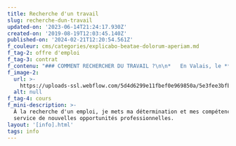 ```yaml
---
title: Recherche d'un travail
slug: recherche-dun-travail
updated-on: '2023-06-14T21:24:17.930Z'
created-on: '2019-08-19T12:03:45.140Z'
published-on: '2024-02-21T12:20:54.561Z'
f_couleur: cms/categories/explicabo-beatae-dolorum-aperiam.md
f_tag-2: offre d'emploi
f_tag-3: contrat
f_contenu: "### COMMENT RECHERCHER DU TRAVAIL ?\n\n*   En Valais, le **bouche-à-oreille** et les réseaux d'amis ou connaissances sont très importants pour trouver une place de travail.\n*   Dans certains domaines professionnels (hôtel, café, restaurant, etc.), il est préférable de faire des **visites d'entreprises** pour trouver des places de travail. On peut aussi faire une **offre spontanée** en contactant directement l'entreprise par téléphone ou par courrier (sans qu'il y ait une offre d'emploi).\n*   Dans les Offices régionaux de placement (ORP), vous trouverez des journaux et magazines. Les portails de recherche sur les ordinateurs installés dans les ORP sont très utiles. Les entreprises y annoncent les places de travail.\n*   Répondre aux offres d'emploi publiées dans les **journaux**. Le Nouvelliste publie tous les jours des annonces d'emploi et le mardi il y en a plus !!!!\n*   Répondre aux offres d'emploi sur **Internet** est un moyen rapide pour trouver une place de travail. Débutez vos recherches par ces deux sites : [**www.espace-emploi.ch**](http://www.espace-emploi.ch/jobsuche/Jobs/einfache_suche/) / [**www.portail-emploi.ch**](http://www.portail-emploi.ch/) / [**liste de sites Internet**](https://www.vs.ch/documents/127228/687491/Un+emploi+sur+Internet/53cd44f8-25d5-474c-96f9-4d19495a8ce1?t=1500470221496) / [**vslink**](http://www.vslink.ch/)\n*   Vous présenter auprès d'agences de travail temporaire aussi appelées **agences de placement**. Voir la liste [**ici**](http://www.hr-valais.ch/agence-de-placement)\n\n‍\n\n### COMMENT FAIRE UNE OFFRE D'EMPLOI ?\n\n**L'offre de candidature** est l'ensemble des documents envoyés au patron pour l'offre d'emploi ou pour une offre spontanée.  \n‍\n\n**_Quels sont les documents à préparer et à envoyer ?_**  \n  \n1) **Lettre de motivation** (pourquoi avoir choisi cette entreprise, quelles sont nos qualités, etc.). Elle explique pourquoi vous vous intéressez à ce poste et pour quelles raisons vous êtes le candidat qu'il faudrait engager. Cette lettre permet de montrer à l'employeur que vous êtes motivé et prêt à collaborer aux objectifs de l'entreprise. ATTENTION, n'écrivez pas une lettre que vous envoyez à toutes les entreprises. Il faut écrire une lettre qui réponde à l'offre.  \n  \n2) **Curriculum Vitae - CV** (expériences professionnelles, compétences, connaissances linguistiques, etc.). Il donne aux employeurs des informations sur votre personne, vos formations, vos expériences professionnelles, vos connaissances linguistiques et informatiques.  \n  \n3) **Certificats de travail et diplômes :** envoyez des copies des diplômes, certificats de travail, lettres de recommandation et attestations de cours de langues.  \n‍\n\nEnvoyez tous ces documents non pliés dans une enveloppe C4. Il faut bien écrire l'adresse de la personne/entreprise à qui vous écrivez, mais également votre adresse.\n\nVous trouverez plus d'informations sur le dossier de candidature en consultant la brochure [**\"Qu'est-ce qu'une bonne candidature\"**](https://www.dropbox.com/s/lr4qp4q4qhayu1u/qu%27est-ce%20qu%27une%20bonne%20candidature.pdf?dl=0) ou en lisant les [**conseils de l'espace emploi**](http://www.espace-emploi.ch/jobsuche/bewerbungstipps/).\n\n‍\n\n### L'ENTRETIEN D'EMBAUCHE\n\nSi votre offre de candidature a été retenue, vous vous trouverez dans la dernière étape de la recherche d'emploi : **l'entretien d'embauche** (rencontre avec le patron).  \n‍\n\n**_Quelles sont les étapes importantes ?_**  \n  \n1) La préparation (s'informer sur l'entreprise et le poste de travail, imaginer les questions éventuelles, etc.)  \n  \n2) L'entretien (attention à ce que l'on dit et à ce que l'on est - habillement, ponctualité, etc.). Choisissez des vêtements qui vont bien en fonction du poste. Evitez donc les habits de sport ou de loisirs !  \n  \n3) On peut ensuite être convoqué à un deuxième, voire un troisième entretien avant de recevoir la réponse de l'employeur.\n\n‍\n\n### LE CONTRAT DE TRAVAIL\n\nSi l'entretien s'est bien déroulé, vous êtes engagé et vous devez signer le contrat de travail.\n\nLe contrat de travail fixe les droits et les devoirs de l’employé. L’employé s’engage à remplir les tâches convenues et l’employeur est tenu de payer le salaire et les prestations sociales, à donner le nombre de jours de vacances fixés.\n\nLe contrat de travail comporte au moins le nom des deux parties (employé et employeur), la date du début du contrat, les tâches à accomplir et le salaire à payer. Ce qui n’est pas fixé dans le contrat entre les deux parties est généralement réglé par des lois ou des règlements, c’est à dire par le Code des Obligations suisses (CO) et par les conventions collectives de travail.\n\nPour plus d'information, vous pouvez consulter le site Internet du Secrétariat d'Etat à l'économie (SECO) : [**www.seco.admin.ch**](https://www.seco.admin.ch/seco/fr/home/Arbeit/Personenfreizugigkeit_Arbeitsbeziehungen/normalarbeitsvertraege.html)\n\n‍\n\n‍\n\n### POUR VOUS AIDER, LE SERVICE INTÉGRATION DE LA VILLE ET DE LA RÉGION PROPOSE:\n\n‍\n\n### 1) Les ateliers \"Info-Emploi\"\n\n#### **Atelier pratique sur 3 matinées**\n\n*   Comprendre le fonctionnement du monde du travail en Suisse\n*   Réaliser un CV et une lettre de motivation\n*   Se préparer à un entretien d'embauche\n*   Trouver des adresses utiles pour vos recherches\n*   Monter un dossier de candidature\n\n  \n**Dates :** tous les mois\n\n**Horaires :** 3 mercredis matins de 8h30 à 11h30\n\n**Prix :** une participation financière de CHF 5.- est demandée pour les supports de cours  \n**Adresse des cours :** Maison des cultures - Le Cairn, Avenue des Ecoles 6, 3960 Sierre  \n‍  \n_\\==> Pour consulter la brochure, cliquez ici_ : [**Info-Emploi**](https://www.dropbox.com/s/4p086lqubq5rldw/Flyer%20Info-Emploi_2019_web.cleaned.pdf?dl=0)  \n‍\n\n‍\n\n#### ‍**Entretien individuel**\n\n\\- Contactez la déléguée à l'intégration au 027 452 02 34/37\n\n\\-\_ Prise de rendez-vous avec un professionnel de la recherche d'emploi\n\n\\-\_ Participation financière de CHF 10.–\n\n‍\n\n‍**Informations et renseignements :**\n\n**Pour la Ville**\n\nSandrine Rudaz, déléguée à l'intégration pour la Ville de Sierre  \n‍**Téléphone** **:** 027 452 02 34  \n**E-mail :** [**sandrine.rudaz@sierre.ch  \n‍**](mailto:sandrine.rudaz@sierre.ch)\n\n**Pour la région**\n\nMuriel Perruchoud, déléguée régionale à l'intégration  \n‍**Téléphone** **:** 027 452 02 37  \n**E-mail :** [](mailto:sandrine.rudaz@sierre.ch)[**muriel.perruchoud@sierre.ch**](mailto:muriel.perruchoud@sierre.ch)\n\n‍\n\n‍\n\n‍\n\n### **2)\_Café emploi pour femmes**\n\nDans un cadre original favorisant l’échange de vécus, ces rencontres pour l'emploi ont pour objectif de donner des outils aux femmes pour renforcer le développement de leur carrière. Intitulées \"Café Emploi\", elles se déroulent dans un bistrot, autour d’un café.  \nLe but est de discuter des opportunités professionnelles mais aussi :\n\n*   de promouvoir les échanges d’idées et de bonnes pratiques dans un espace bienveillant\n*   de donner aux participantes des outils pour relancer ou développer leur carrière\n*   de faire sortir de l’isolement les femmes, souvent accaparées par l’organisation familiale et la garde des enfants.\n\nLes « Café Emploi » sont animés par une coach de la Fondation Le Pacte et se déroulent **une fois par mois en matinée de 9h00 à 10h45 au Café Le Marais**, Rue Notre Dame des Marais 5, à Sierre.\n\nIls sont proposés en collaboration avec le Service intégration, l'Office cantonal de l'égalité et la Fondation \"Le Pacte\".\n\n**Pour connaître les dates :** [**Flyer Café Emploi**](https://www.dropbox.com/s/w0rt7yd390jqyo6/Flyer%20Cafe-Emploi_A5_portrait_VISUEL.cleaned.pdf?dl=0)\n\n‍\n\n**Informations et renseignements :**\n\nMuriel Perruchoud, déléguée régionale à l'intégration  \n‍**Téléphone :** 027 452 02 37  \n**E-mail :** [](mailto:sandrine.rudaz@sierre.ch)[**muriel.perruchoud@sierre.ch**](mailto:muriel.perruchoud@sierre.ch)\n\n‍"
f_image-2:
  url: >-
    https://uploads-ssl.webflow.com/5d4d6299e11fbef0e969850a/5e3fee3bfbd05d2365b205fc_recherche%20travail1.png
  alt: null
f_tag-4: cours
f_mini-description: >-
  À la recherche d'un emploi, je mets ma détermination et mes compétences au
  service de nouvelles opportunités professionnelles.
layout: '[info].html'
tags: info
---
```



